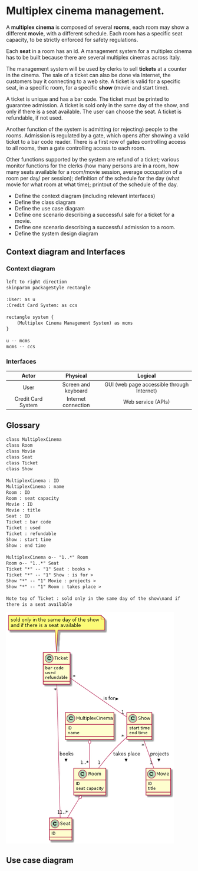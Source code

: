# Multiplex cinema management.

A **multiplex cinema** is composed of several **rooms**, each room may show a different **movie**, with a different schedule. Each room has a specific seat capacity, to be strictly enforced for safety regulations.

Each **seat** in a room has an id. A management system for a multiplex cinema has to be built because there are several multiplex cinemas across Italy.

The management system will be used by clerks to sell **tickets** at a counter in the cinema. The sale of a ticket can also be done via Internet, the customers buy it connecting to a web site. A ticket is valid for a specific seat, in a specific room, for a specific **show** (movie and start time).

A ticket is unique and has a bar code. The ticket must be printed to guarantee admission. A ticket is sold only in the same day of the show, and only if there is a seat available. The user can choose the seat. A ticket is refundable, if not used.

Another function of the system is admitting (or rejecting) people to the rooms. Admission is regulated by a gate, which opens after showing a valid ticket to a bar code reader. There is a first row of gates controlling access to all rooms, then a gate controlling access to each room.

Other functions supported by the system are refund of a ticket; various monitor functions for the clerks (how many persons are in a room, how many seats available for a room/movie session, average occupation of a room per day/ per session); definition of the schedule for the day (what movie for what room at what time); printout of the schedule of the day.

- Define the context diagram (including relevant interfaces)
- Define the class diagram
- Define the use case diagram
- Define one scenario describing a successful sale for a ticket for a movie. 
- Define one scenario describing a successful admission to a room. 
- Define the system design diagram


## Context diagram and Interfaces

### Context diagram
```plantuml
left to right direction
skinparam packageStyle rectangle

:User: as u
:Credit Card System: as ccs

rectangle system {
	(Multiplex Cinema Management System) as mcms
}

u -- mcms
mcms -- ccs
```

### Interfaces
| Actor              | Physical            | Logical 									|
|:------------------:|:-------------------:|:------------------------------------------:|
| User               | Screen and keyboard | GUI (web page accessible through Internet) |
| Credit Card System | Internet connection | Web service (APIs) 						|


## Glossary
```plantuml
class MultiplexCinema
class Room
class Movie
class Seat
class Ticket
class Show

MultiplexCinema : ID
MultiplexCinema : name
Room : ID
Room : seat capacity
Movie : ID
Movie : title
Seat : ID
Ticket : bar code
Ticket : used
Ticket : refundable
Show : start time
Show : end time

MultiplexCinema o-- "1..*" Room
Room o-- "1..*" Seat
Ticket "*" -- "1" Seat : books >
Ticket "*" -- "1" Show : is for >
Show "*" -- "1" Movie : projects >
Show "*" -- "1" Room : takes place >

Note top of Ticket : sold only in the same day of the show\nand if there is a seat available
```
![glossary](pictures/glossary.png)


## Use case diagram

